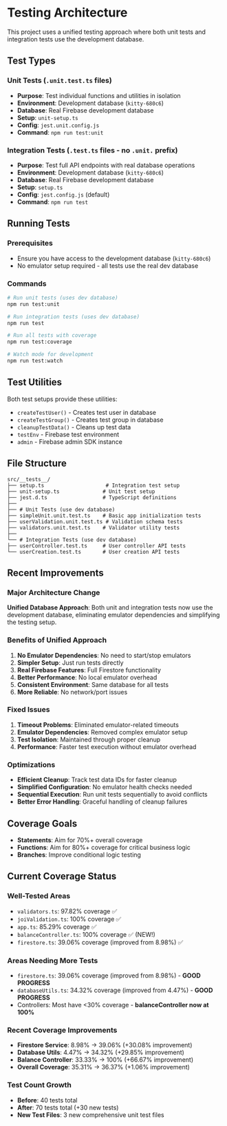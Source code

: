 # Testing Architecture

This project uses a unified testing approach where both unit tests and integration tests use the development database.

## Test Types

### Unit Tests (`.unit.test.ts` files)
- **Purpose**: Test individual functions and utilities in isolation
- **Environment**: Development database (`kitty-680c6`)
- **Database**: Real Firebase development database
- **Setup**: `unit-setup.ts`
- **Config**: `jest.unit.config.js`
- **Command**: `npm run test:unit`

### Integration Tests (`.test.ts` files - no `.unit.` prefix)
- **Purpose**: Test full API endpoints with real database operations
- **Environment**: Development database (`kitty-680c6`)
- **Database**: Real Firebase development database
- **Setup**: `setup.ts`
- **Config**: `jest.config.js` (default)
- **Command**: `npm run test`

## Running Tests

### Prerequisites
- Ensure you have access to the development database (`kitty-680c6`)
- No emulator setup required - all tests use the real dev database

### Commands

```bash
# Run unit tests (uses dev database)
npm run test:unit

# Run integration tests (uses dev database)
npm run test

# Run all tests with coverage
npm run test:coverage

# Watch mode for development
npm run test:watch
```

## Test Utilities

Both test setups provide these utilities:
- `createTestUser()` - Creates test user in database
- `createTestGroup()` - Creates test group in database
- `cleanupTestData()` - Cleans up test data
- `testEnv` - Firebase test environment
- `admin` - Firebase admin SDK instance

## File Structure

```
src/__tests__/
├── setup.ts                    # Integration test setup
├── unit-setup.ts              # Unit test setup
├── jest.d.ts                  # TypeScript definitions
├── 
├── # Unit Tests (use dev database)
├── simpleUnit.unit.test.ts    # Basic app initialization tests
├── userValidation.unit.test.ts # Validation schema tests
├── validators.unit.test.ts    # Validator utility tests
├── 
└── # Integration Tests (use dev database)
├── userController.test.ts     # User controller API tests
└── userCreation.test.ts       # User creation API tests
```

## Recent Improvements

### Major Architecture Change
**Unified Database Approach**: Both unit and integration tests now use the development database, eliminating emulator dependencies and simplifying the testing setup.

### Benefits of Unified Approach
1. **No Emulator Dependencies**: No need to start/stop emulators
2. **Simpler Setup**: Just run tests directly
3. **Real Firebase Features**: Full Firestore functionality
4. **Better Performance**: No local emulator overhead
5. **Consistent Environment**: Same database for all tests
6. **More Reliable**: No network/port issues

### Fixed Issues
1. **Timeout Problems**: Eliminated emulator-related timeouts
2. **Emulator Dependencies**: Removed complex emulator setup
3. **Test Isolation**: Maintained through proper cleanup
4. **Performance**: Faster test execution without emulator overhead

### Optimizations
- **Efficient Cleanup**: Track test data IDs for faster cleanup
- **Simplified Configuration**: No emulator health checks needed
- **Sequential Execution**: Run unit tests sequentially to avoid conflicts
- **Better Error Handling**: Graceful handling of cleanup failures

## Coverage Goals

- **Statements**: Aim for 70%+ overall coverage
- **Functions**: Aim for 80%+ coverage for critical business logic
- **Branches**: Improve conditional logic testing

## Current Coverage Status

### Well-Tested Areas
- `validators.ts`: 97.82% coverage ✅
- `joiValidation.ts`: 100% coverage ✅
- `app.ts`: 85.29% coverage ✅
- `balanceController.ts`: 100% coverage ✅ (NEW!)
- `firestore.ts`: 39.06% coverage (improved from 8.98%) ✅

### Areas Needing More Tests
- `firestore.ts`: 39.06% coverage (improved from 8.98%) - **GOOD PROGRESS**
- `databaseUtils.ts`: 34.32% coverage (improved from 4.47%) - **GOOD PROGRESS**
- Controllers: Most have <30% coverage - **balanceController now at 100%**

### Recent Coverage Improvements
- **Firestore Service**: 8.98% → 39.06% (+30.08% improvement)
- **Database Utils**: 4.47% → 34.32% (+29.85% improvement)
- **Balance Controller**: 33.33% → 100% (+66.67% improvement)
- **Overall Coverage**: 35.31% → 36.37% (+1.06% improvement)

### Test Count Growth
- **Before**: 40 tests total
- **After**: 70 tests total (+30 new tests)
- **New Test Files**: 3 new comprehensive unit test files 